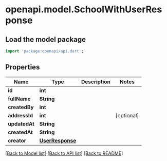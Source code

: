 # openapi.model.SchoolWithUserResponse

## Load the model package
```dart
import 'package:openapi/api.dart';
```

## Properties
Name | Type | Description | Notes
------------ | ------------- | ------------- | -------------
**id** | **int** |  | 
**fullName** | **String** |  | 
**createdBy** | **int** |  | 
**addressId** | **int** |  | [optional] 
**updatedAt** | **String** |  | 
**createdAt** | **String** |  | 
**creator** | [**UserResponse**](UserResponse.md) |  | 

[[Back to Model list]](../README.md#documentation-for-models) [[Back to API list]](../README.md#documentation-for-api-endpoints) [[Back to README]](../README.md)


